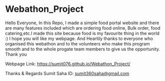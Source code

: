 # Webathon_Project
Hello Everyone, 
      In this Repo, I made a simple food portal website and there are many features included which are ordering food online,
      Bulk order, food catering,etc.I made this site because food is my favourite thing in the world :)
      I hope you will like my webpage. And Heartily thanks to everyone who organised this webathon and to the volunteers
      who make this program smooth and to the whole progate team members to give us the opportunity. Thank you 

Webpage Link: https://sumit076.github.io/Webathon_Project/

Thanks & Regards
Sumit Saha
ID: sumit360saha@gmail.com
